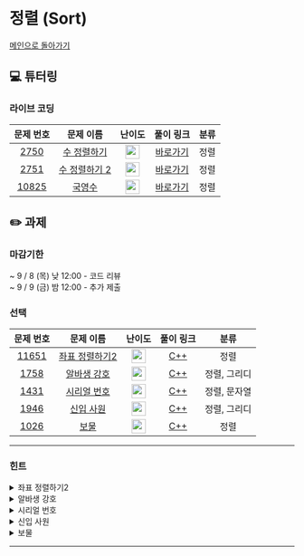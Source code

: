 # 정렬 (Sort)

[메인으로 돌아가기](https://github.com/Altu-Bitu-3/Notice)

## 💻 튜터링

### 라이브 코딩

|문제 번호|문제 이름|난이도|풀이 링크|분류|
| :-----: | :-----: | :-----: | :-----: | :-----: |
|<a href="https://www.acmicpc.net/problem/2750" target="_blank">2750</a>|<a href="https://www.acmicpc.net/problem/2750" target="_blank">수 정렬하기</a>|<img height="25px" width="25px" src="https://static.solved.ac/tier_small/5.svg"/>|[바로가기](https://github.com/Altu-Bitu-3/Notice/blob/main/09%EC%9B%94%2002%EC%9D%BC%20-%20%EC%A0%95%EB%A0%AC/%EB%9D%BC%EC%9D%B4%EB%B8%8C%20%EC%BD%94%EB%94%A9/2750.cpp)|정렬|
|<a href="https://www.acmicpc.net/problem/2751" target="_blank">2751</a>|<a href="https://www.acmicpc.net/problem/2751" target="_blank">수 정렬하기 2</a>|<img height="25px" width="25px" src="https://static.solved.ac/tier_small/6.svg"/>|[바로가기](https://github.com/Altu-Bitu-3/Notice/blob/main/09%EC%9B%94%2002%EC%9D%BC%20-%20%EC%A0%95%EB%A0%AC/%EB%9D%BC%EC%9D%B4%EB%B8%8C%20%EC%BD%94%EB%94%A9/2751.cpp)|정렬|
|<a href="https://www.acmicpc.net/problem/10825" target="_blank">10825</a>|<a href="https://www.acmicpc.net/problem/10825" target="_blank">국영수</a>|<img height="25px" width="25px" src="https://static.solved.ac/tier_small/7.svg"/>|[바로가기](https://github.com/Altu-Bitu-3/Notice/blob/main/09%EC%9B%94%2002%EC%9D%BC%20-%20%EC%A0%95%EB%A0%AC/%EB%9D%BC%EC%9D%B4%EB%B8%8C%20%EC%BD%94%EB%94%A9/10825.cpp)|정렬|


## ✏️ 과제
### 마감기한
~ 9 / 8 (목) 낮 12:00 - 코드 리뷰 </br>
~ 9 / 9 (금) 밤 12:00 - 추가 제출 </br>

### 선택

|문제 번호|문제 이름|난이도|풀이 링크|분류|
| :-----: | :-----: | :-----: | :-----: | :-----: |
|<a href="https://www.acmicpc.net/problem/11651" target="_blank">11651</a>|<a href="https://www.acmicpc.net/problem/11651" target="_blank">좌표 정렬하기2</a>|<img height="25px" width="25px" src="https://static.solved.ac/tier_small/9.svg"/>|[C++](https://github.com/Altu-Bitu-3/Notice/blob/main/09%EC%9B%94%2002%EC%9D%BC%20-%20%EC%A0%95%EB%A0%AC/%EA%B3%BC%EC%A0%9C/11651.cpp)|정렬|
|<a href="https://www.acmicpc.net/problem/1758" target="_blank">1758</a>|<a href="https://www.acmicpc.net/problem/1758" target="_blank">알바생 강호</a>|<img height="25px" width="25px" src="https://static.solved.ac/tier_small/7.svg"/>|[C++](https://github.com/Altu-Bitu-3/Notice/blob/main/09%EC%9B%94%2002%EC%9D%BC%20-%20%EC%A0%95%EB%A0%AC/%EA%B3%BC%EC%A0%9C/1758.cpp)|정렬, 그리디|
|<a href="https://www.acmicpc.net/problem/1431" target="_blank">1431</a>|<a href="https://www.acmicpc.net/problem/1431" target="_blank">시리얼 번호</a>|<img height="25px" width="25px" src="https://static.solved.ac/tier_small/8.svg"/>|[C++](https://github.com/Altu-Bitu-3/Notice/blob/main/09%EC%9B%94%2002%EC%9D%BC%20-%20%EC%A0%95%EB%A0%AC/%EA%B3%BC%EC%A0%9C/1431.cpp)|정렬, 문자열|
|<a href="https://www.acmicpc.net/problem/1946" target="_blank">1946</a>|<a href="https://www.acmicpc.net/problem/1946" target="_blank">신입 사원</a>|<img height="25px" width="25px" src="https://static.solved.ac/tier_small/10.svg"/>|[C++](https://github.com/Altu-Bitu-3/Notice/blob/main/09%EC%9B%94%2002%EC%9D%BC%20-%20%EC%A0%95%EB%A0%AC/%EA%B3%BC%EC%A0%9C/1946.cpp)|정렬, 그리디|
|<a href="https://www.acmicpc.net/problem/1026" target="_blank">1026</a>|<a href="https://www.acmicpc.net/problem/1026" target="_blank">보물</a>|<img height="25px" width="25px" src="https://static.solved.ac/tier_small/7.svg"/>|[C++](https://github.com/Altu-Bitu-3/Notice/blob/main/09%EC%9B%94%2002%EC%9D%BC%20-%20%EC%A0%95%EB%A0%AC/%EA%B3%BC%EC%A0%9C/1026.cpp)|정렬|

---

### 힌트

<details>
<summary>좌표 정렬하기2</summary>
<div markdown="1">
&nbsp;&nbsp;&nbsp;&nbsp;튜터링 때 다룬 응용문제에서 배운 부분을 활용해 볼 수 있겠어요!
</div>
</details>

<details>
<summary>알바생 강호</summary>
<div markdown="1">
&nbsp;&nbsp;&nbsp;&nbsp;강호가 받을 수 있는 팁이 최댓값이 되기 위해선 어떻게 해야 할까요?
  </br>손님이 원래 주려 했던 팁을 정렬해보아요! 그리고 문제 조건에 따른 정수 자료형 사용을 주의하셔야 할 것 같아요.
</div>
</details>

<details>
<summary>시리얼 번호</summary>
<div markdown="1">
&nbsp;&nbsp;&nbsp;&nbsp;문자열들을 문제의 조건대로 정렬하기 위해서 compare함수를 직접 만들어봅시다! 문자열의 문자가 숫자인지 알파벳인지는 어떻게 파악할 수 있을까요? 사람들이 이미 방법을 만들어 놨을지도 몰라요!
</div>
</details>

<details>
<summary>신입 사원</summary>
<div markdown="1">
&nbsp;&nbsp;&nbsp;&nbsp;서류심사와 면접심사의 성적을 모두 고려해 동시에 비교하려니 힘드네요. 하나의 심사 순위만 비교하려면 어떻게 해야 할까요?
</div>
</details>

<details>
<summary>보물</summary>
<div markdown="1">
&nbsp;&nbsp;&nbsp;&nbsp;오늘은 하지 말라는 것도 하고 싶어지네요..
</div>
</details>

---

